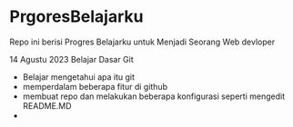 # PrgoresBelajarku
Repo ini berisi Progres Belajarku untuk Menjadi Seorang Web devloper 

14 Agustu 2023
Belajar Dasar Git
- Belajar mengetahui apa itu git
- memperdalam beberapa fitur di github
- membuat repo dan melakukan beberapa konfigurasi seperti mengedit README.MD
- 
